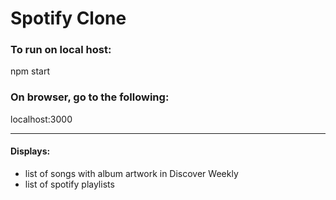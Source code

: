 # Spotify Clone

### To run on local host:
npm start

### On browser, go to the following:
localhost:3000

---

#### Displays:
- list of songs with album artwork in Discover Weekly
- list of spotify playlists

